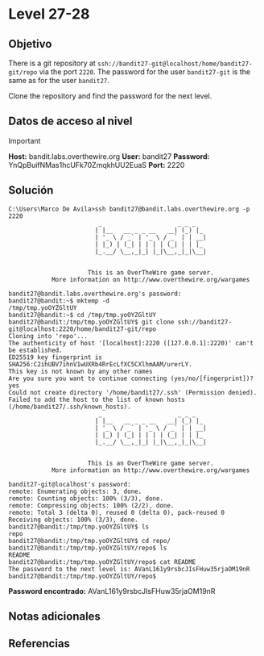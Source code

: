 # Level 27-28
## Objetivo

There is a git repository at `ssh://bandit27-git@localhost/home/bandit27-git/repo` via the port `2220`. The password for the user `bandit27-git` is the same as for the user `bandit27`.

Clone the repository and find the password for the next level.
## Datos de acceso al nivel

> [!IMPORTANT]
> **Host:** bandit.labs.overthewire.org
> **User:** bandit27
> **Password:** YnQpBuifNMas1hcUFk70ZmqkhUU2EuaS
> **Port:**  2220
## Solución

```shell
C:\Users\Marco De Avila>ssh bandit27@bandit.labs.overthewire.org -p 2220
                         _                     _ _ _
                        | |__   __ _ _ __   __| (_) |_
                        | '_ \ / _` | '_ \ / _` | | __|
                        | |_) | (_| | | | | (_| | | |_
                        |_.__/ \__,_|_| |_|\__,_|_|\__|


                      This is an OverTheWire game server.
            More information on http://www.overthewire.org/wargames

bandit27@bandit.labs.overthewire.org's password:
bandit27@bandit:~$ mktemp -d
/tmp/tmp.yoOYZGltUY
bandit27@bandit:~$ cd /tmp/tmp.yoOYZGltUY
bandit27@bandit:/tmp/tmp.yoOYZGltUY$ git clone ssh://bandit27-git@localhost:2220/home/bandit27-git/repo
Cloning into 'repo'...
The authenticity of host '[localhost]:2220 ([127.0.0.1]:2220)' can't be established.
ED25519 key fingerprint is SHA256:C2ihUBV7ihnV1wUXRb4RrEcLfXC5CXlhmAAM/urerLY.
This key is not known by any other names
Are you sure you want to continue connecting (yes/no/[fingerprint])? yes
Could not create directory '/home/bandit27/.ssh' (Permission denied).
Failed to add the host to the list of known hosts (/home/bandit27/.ssh/known_hosts).
                         _                     _ _ _
                        | |__   __ _ _ __   __| (_) |_
                        | '_ \ / _` | '_ \ / _` | | __|
                        | |_) | (_| | | | | (_| | | |_
                        |_.__/ \__,_|_| |_|\__,_|_|\__|


                      This is an OverTheWire game server.
            More information on http://www.overthewire.org/wargames

bandit27-git@localhost's password:
remote: Enumerating objects: 3, done.
remote: Counting objects: 100% (3/3), done.
remote: Compressing objects: 100% (2/2), done.
remote: Total 3 (delta 0), reused 0 (delta 0), pack-reused 0
Receiving objects: 100% (3/3), done.
bandit27@bandit:/tmp/tmp.yoOYZGltUY$ ls
repo
bandit27@bandit:/tmp/tmp.yoOYZGltUY$ cd repo/
bandit27@bandit:/tmp/tmp.yoOYZGltUY/repo$ ls
README
bandit27@bandit:/tmp/tmp.yoOYZGltUY/repo$ cat README
The password to the next level is: AVanL161y9rsbcJIsFHuw35rjaOM19nR
bandit27@bandit:/tmp/tmp.yoOYZGltUY/repo$
```

**Password encontrado:** AVanL161y9rsbcJIsFHuw35rjaOM19nR
## Notas adicionales

## Referencias